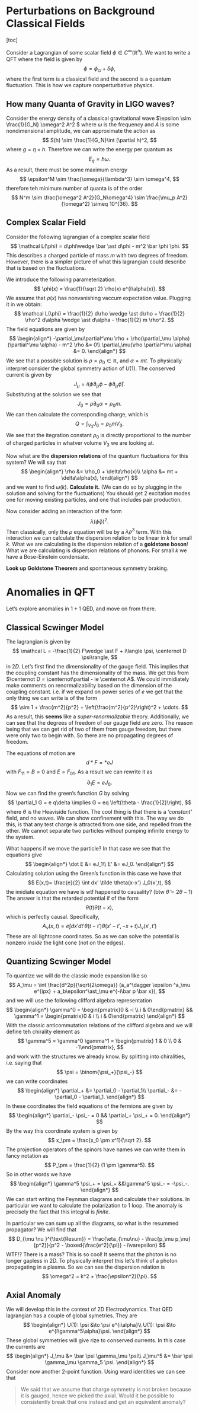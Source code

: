 # Perturbations on Background Classical Fields

[toc]

Consider a Lagrangian of some scalar field $\phi \in C^\infty(\mathbb R^n)$. We want to write a QFT where the field is given by 
$$
\phi = \phi_{cl} + \delta \phi,
$$
where the first term is a classical field and the second is a quantum fluctuation. This is how we capture nonperturbative physics. 



## How many Quanta of Gravity in LIGO waves?

Consider the energy density of a classical gravitational wave $\epsilon \sim \frac{1}{G_N} \omega^2 A^2 $ where $\omega$ is the frequency and $A$ is some nondimensional amplitude, we can approximate the action as
$$
S(h) \sim \frac{1}{G_N}\int  (\partial h)^2,
$$
where $g = \eta + h$. Therefore we can write the energy per quantum as
$$
E_q = \hbar \omega.
$$
As a result, there must be some maximum energy
$$
\epsilon^M \sim \frac{\omega}{\lambda^3} \sim \omega^4,
$$
therefore teh minimum number of quanta is of the order
$$
N^m \sim \frac{\omega^2 A^2}{G_N\omega^4} \sim \frac{\mu_p A^2}{\omega^2} \simeq 10^{36}.
$$


## Complex Scalar Field

Consider the following lagrangian of a complex scalar field
$$
\mathcal L(\phi) = d\phi\wedge \bar \ast d\phi - m^2 \bar \phi \phi.
$$
This describes a charged particle of mass $m$ with two degrees of freedom. However, there is a simpler picture of what this lagrangian could describe that is based on the fluctuations. 

We introduce the following parameterization.
$$
\phi(x) = \frac{1}{\sqrt 2} \rho(x) e^{i\alpha(x)}.
$$
 We assume that $\rho(x)$ has nonvanishing vaccum expectation value. Plugging it in we obtain:
$$
\mathcal L(\phi) = \frac{1}{2} d\rho \wedge \ast d\rho + \frac{1}{2} \rho^2 d\alpha \wedge \ast d\alpha - \frac{1}{2} m \rho^2.
$$
The field equations are given by
$$
\begin{align*}
-\partial_\mu\partial^\mu \rho + \rho(\partial_\mu \alpha)(\partial^\mu \alpha) - m^2 \rho &= 0\\
\partial_\mu(\rho \partial^\mu \alpha) &= 0.
\end{align*}
$$
We see that a possible solution is $\rho = \rho_0 \in \mathbb R$, and $\alpha = mt$. To physically interpret consider the global symmetry action of $U(1)$. The conserved current is given by
$$
J_\mu = i(\bar \phi \partial_\mu \phi - \phi \partial_\mu \bar \phi).
$$
Substituting at the solution we see that
$$
J_0 = \rho \partial_0 \alpha = \rho_0 m.
$$
We can then calculate the corresponding charge, which is
$$
Q = \int_{V_3} J_0 = \rho_0 m V_3.
$$
We see that the itegration constant $\rho_0$ is directly proportional to the number of charged particles in whatver volume $V_3$ we are looking at. 

Now what are the **dispersion relations** of the quantum fluctuations for this system? We will say that
$$
\begin{align*}
\rho &= \rho_0 + \delta\rho(x)\\
\alpha &= mt + \delta\alpha(x),
\end{align*}
$$
and we want to find $\omega(k)$. **Calculate it.** (We can do so by plugging in the solution and solving for the fluctuations) You should get 2 excitation modes one for moving existing particles, and one that includes pair production.

Now consider adding an interaction of the form
$$
\lambda (\bar \phi \phi)^2.
$$
Then classically, only the $\rho$ equation will be by a $\lambda \rho^3$ term. With this interaction we can calculate the dispersion relation to be linear in $k$ for small $k$. What we are calculating is the dispersion relation of a **goldstone boson**! What we are calculating is dispersion relations of phonons. For small $k$ we have a Bose-Einstein condensate. 

**Look up Goldstone Theorem** and spontaneous symmetry braking. 



# Anomalies in QFT

Let’s explore anomalies in $1+1$ QED, and move on from there. 

## Classical Scwinger Model

The lagrangian is given by
$$
\mathcal L = -\frac{1}{2} F\wedge \ast F + i\langle \psi, \centernot D \psi\rangle,
$$
in $2D$. Let’s first find the dimensionality of the gauge field. This implies that the coupling constant has the dimensionality of the mass. We get this from $\centernot D = \centernot\partial - ie \centernot A$. We could immidiately make comments on renormalizability based on the dimension of the coupling constant. i.e. if we expand on power series of $e$ we get that the only thing we can write is of the form 
$$
\sim 1 + \frac{m^2}{p^2} + \left(\frac{m^2}{p^2}\right)^2 + \cdots.
$$
As a result, this **seems** like a *super-renormalizable* theory. Additionally, we can see that the degrees of freedom of our gauge field are zero. The reason being that we can get rid of two of them from gauge freedom, but there were only two to begin with. So there are no propagating degrees of freedom.

The equations of motion are 
$$
d\ast  F = \ast e J
$$
with $F_{11} = B = 0$ and $E = F_{01}$. As a result we can rewrite it as
$$
\partial_1 E = eJ_0.
$$
Now we can find the green’s function $G$ by solving 
$$
\partial_1 G = e q\delta \implies G = eq \left(\theta - \frac{1}{2}\right),
$$
where $\theta$ is the Heaviside function. The cool thing is that there is a *‘constant’* field, and no waves. We can show confinement with this. The way we do this, is that any test charge is attracted from one side, and repelled from the other. We cannot separate two particles without pumping infinite energy to the system.

What happens if we move the particle? In that case we see that the equations give
$$
\begin{align*}
\dot E &= eJ_1\\
E' &= eJ_0.
\end{align*}
$$
Calculating solution using the Green’s function in this case we have that
$$
E(x,t)= \frac{e}{2} \int dx' \tilde \theta(x-x') J_0(x',t),
$$
the imidiate equation we have is wtf happened to causality? (btw $\tilde \theta = 2\theta - 1$) The answer is that the retarded potential if of the form
$$
\theta(t)\theta(t-x),
$$
which is perfectly causal. Specifically,
$$
A_\nu (x,t) = e\int dx'dt' \theta(t-t')\theta(x'-t',-x+t) J_\nu(x',t')
$$
These are all lightcone coordinates. So as we can solve the potential is nonzero *inside* the light cone (not on the edges). 



## Quantizing Scwinger Model

To quantize we will do the classic mode expansion like so
$$
A_\mu =  \int \frac{d^2p}{\sqrt{2\omega}} (a_a^\dagger \epsilon ^a_\mu e^{ipx}  + a_b\epsilon^\ast_\mu e^{-i\bar p \bar x}),
$$
and we will use the following clifford algebra representation
$$
\begin{align*}
\gamma^0 = \begin{pmatrix}0 & -i \\ i & 0\end{pmatrix} && \gamma^1 = \begin{pmatrix}0 & i \\ i & 0\end{pmatrix}
\end{align*}
$$
With the classic anticommutation relations of the clifford algebra and we will define teh chirality element as
$$
\gamma^5 = \gamma^0 \gamma^1 = \begin{pmatrix} 1 & 0 \\ 0 & -1\end{pmatrix},
$$
and work with the structures we already know. By splitting into chiralities, i.e. saying that
$$
\psi = \binom{\psi_+}{\psi_-}
$$
we can write coordinates
$$
\begin{align*}
\partial_+ &=  \partial_0 - \partial_1\\
\partial_- &= - \partial_0 - \partial_1.
\end{align*}
$$
In these coordinates the field equations of the fermions are given by
$$
\begin{align*}
\partial_- \psi_- = 0 && \partial_+ \psi_+ = 0.
\end{align*}
$$
By the way this coordinate system is given by
$$
x_\pm  = \frac{x_0 \pm x^1}{\sqrt 2}.
$$
The projection operators of the spinors have names we can write them in fancy notation as
$$
P_\pm = \frac{1}{2} (1 \pm \gamma^5).
$$
So in other words we have
$$
\begin{align*}
\gamma^5 \psi_+ = \psi_+ &&\gamma^5 \psi_- = -\psi_-.
\end{align*}
$$
We can start writing the Feynman diagrams and calculate their solutions. In particular we want to calculate the polarization to 1 loop. The anomaly is precisely the fact that this integral is *finite*.

In particular we can sum up all the diagrams, so what is the resummed propagator? We will find that
$$
D_{\mu \nu }^{\text{Resum}} = \frac{\eta_{\mu\nu} - \frac{p_\mu p_\nu}{p^2}}{p^2 - \boxed{\frac{e^2}{\pi}} - i\varepsilon}
$$
WTF!? There is a mass? This is so cool! It seems that the photon is no longer gapless in 2D. To physically interpret this let’s think of a photon propagating in a plasma. So we can see the dispersion relation is
$$
\omega^2 = k^2 + \frac{\epsilon^2}{\pi}.
$$



## Axial Anomaly

We will develop this in the context of 2D Electrodynamics. That QED lagrangian has a couple of global symetries. They are
$$
\begin{align*}
U(1): \psi &\to \psi e^{i\alpha}\\
U(1): \psi &\to e^{i\gamma^5\alpha}\psi.
\end{align*}
$$
These global symmetries will give rize to conserved currents. In this case the currents are
$$
\begin{align*}
J_\mu &= \bar \psi \gamma_\mu \psi\\
J_\mu^5 &= \bar \psi \gamma_\mu \gamma_5 \psi.
\end{align*}
$$
Consider now another 2-point function. Using ward identities we can see that 

> We said that we assume that charge symmetry is not broken because it is gauged, hence we picked the axial. Would it be possible to consistently break that one instead and get an equivalent anomaly?



















